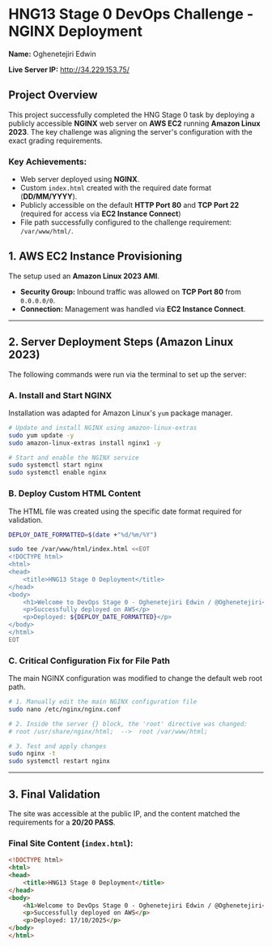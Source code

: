 
# HNG13 Stage 0 DevOps Challenge - NGINX Deployment

**Name:** Oghenetejiri Edwin

**Live Server IP:** http://34.229.153.75/


## Project Overview

This project successfully completed the HNG Stage 0 task by deploying a publicly accessible **NGINX** web server on **AWS EC2** running **Amazon Linux 2023**. The key challenge was aligning the server's configuration with the exact grading requirements.

### Key Achievements:

* Web server deployed using **NGINX**.
* Custom `index.html` created with the required date format (**DD/MM/YYYY**).
* Publicly accessible on the default **HTTP Port 80** and **TCP Port 22** (required for access via **EC2 Instance Connect**)
* File path successfully configured to the challenge requirement: `/var/www/html/`.


## 1. AWS EC2 Instance Provisioning

The setup used an **Amazon Linux 2023 AMI**.

* **Security Group:** Inbound traffic was allowed on **TCP Port 80** from `0.0.0.0/0`.
* **Connection:** Management was handled via **EC2 Instance Connect**.

---

## 2. Server Deployment Steps (Amazon Linux 2023)

The following commands were run via the terminal to set up the server:

### A. Install and Start NGINX

Installation was adapted for Amazon Linux's `yum` package manager.

```bash
# Update and install NGINX using amazon-linux-extras
sudo yum update -y
sudo amazon-linux-extras install nginx1 -y

# Start and enable the NGINX service
sudo systemctl start nginx
sudo systemctl enable nginx
````

### B. Deploy Custom HTML Content

The HTML file was created using the specific date format required for validation.

```bash
DEPLOY_DATE_FORMATTED=$(date +"%d/%m/%Y")

sudo tee /var/www/html/index.html <<EOT
<!DOCTYPE html>
<html>
<head>
    <title>HNG13 Stage 0 Deployment</title>
</head>
<body>
    <h1>Welcome to DevOps Stage 0 - Oghenetejiri Edwin / @Oghenetejiri</h1>
    <p>Successfully deployed on AWS</p>
    <p>Deployed: ${DEPLOY_DATE_FORMATTED}</p>
</body>
</html>
EOT
```

### C. Critical Configuration Fix for File Path

The main NGINX configuration was modified to change the default web root path.

```bash
# 1. Manually edit the main NGINX configuration file
sudo nano /etc/nginx/nginx.conf 

# 2. Inside the server {} block, the 'root' directive was changed:
# root /usr/share/nginx/html;  -->  root /var/www/html;

# 3. Test and apply changes
sudo nginx -t
sudo systemctl restart nginx
```

-----

## 3\. Final Validation

The site was accessible at the public IP, and the content matched the requirements for a **20/20 PASS**.

### Final Site Content (`index.html`):

```html
<!DOCTYPE html>
<html>
<head>
    <title>HNG13 Stage 0 Deployment</title>
</head>
<body>
    <h1>Welcome to DevOps Stage 0 - Oghenetejiri Edwin / @Oghenetejiri</h1>
    <p>Successfully deployed on AWS</p>
    <p>Deployed: 17/10/2025</p>
</body>
</html>
```
